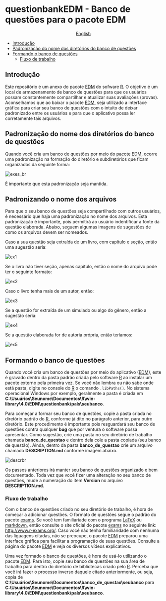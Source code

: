 # questionbankEDM - Banco de questões para o pacote EDM

<p align="center">
  <a href="https://github.com/ivanalaman/questionbankEDM">English</a>
</p>

- [Introdução](https://github.com/ivanalaman/questionbankEDM#Introdução)
- [Padronização do nome dos diretórios do banco de questões](https://github.com/ivanalaman/questionbankEDM#Padronização-do-nome-dos-diretórios-do-banco-de-questões)
- [Formando o banco de questões](https://github.com/ivanalaman/questionbankEDM#Formando-o-banco-de-questões)
  - [Fluxo de trabalho](https://github.com/ivanalaman/questionbankEDM#Fluxo-de-trabalho)

## Introdução
Este repositório é um anexo do pacote [EDM](https://github.com/ivanalaman/EDM) do sofware [R](https://www.r-project.org/). O objetivo é um local de armazenamento de banco de questões para que os usuários possam constantemente compartilhar e atualizar suas avaliações (provas). Aconselhamos que ao baixar o pacote [EDM](https://github.com/ivanalaman/EDM), seja utilizado a interface gráfica para criar seu banco de questões com o intuito de deixar padronizado entre os usuários e para que o aplicativo possa ler corretamente tais arquivos.

## Padronização do nome dos diretórios do banco de questões
Quando você cria um banco de questões por meio do pacote [EDM](https://github.com/ivanalaman/EDM), ocorre uma padronização na formação do diretório e subdiretórios que ficam organizados da seguinte forma:


![exes_br](https://github.com/ivanalaman/questionbankEDM/master/images/exes_br.jpg)

É importante que esta padronização seja mantida.


## Padronizando o nome dos arquivos
Para que o seu banco de questões seja compartilhado com outros usuários, é necessário que haja uma padronização no nome dos arquivos. Esta padronização é importante, pois permitirá ao usuário indentificar a fonte da questão elaborada. Abaixo, seguem algumas imagens de sugestões de como os arquivos devem ser nomeados.

Caso a sua questão seja extraída de um livro, com capítulo e seção, então uma sugestão seria:

![ex1](https://github.com/ivanalaman/questionbankEDM/master/images/ex1_br.jpg)

Se o livro não tiver seção, apenas capítulo, então o nome do arquivo pode ter o seguinte formato:

![ex2](https://github.com/ivanalaman/questionbankEDM/master/images/ex2_br.jpg)

Caso o livro tenha mais de um autor, então:

![ex3](https://github.com/ivanalaman/questionbankEDM/master/images/ex3_br.jpg)

Se a questão for extraída de um simulado ou algo do gênero, então a sugestão seria:

![ex4](https://github.com/ivanalaman/questionbankEDM/master/images/ex4_br.jpg)

Se a questão elaborada for de autoria própria, então teríamos:

![ex5](https://github.com/ivanalaman/questionbankEDM/master/images/ex5_br.jpg)

## Formando o banco de questões
Quando você cria um banco de questões por meio do aplicativo ([EDM](https://github.com/ivanalaman/EDM)), este é gravado dentro da pasta padrão criada pelo software [R](https://www.r-project.org/) ao instalar um pacote externo pela primeira vez. Se você não lembra ou não sabe onde está pasta, digite no console do [R](https://www.r-project.org/) o comando `.libPaths()`. No sistema operacional Windows por exemplo, geralmente a pasta é criada em **C:\Usuários\Seunome\Documentos\R\win-library\4.0\EDM\questionbank\país\seubanco**. 

Para começar a formar seu banco de questões, copie a pasta criada no diretório padrão do [R](https://www.r-project.org/), conforme já dito no parágrafo anterior, para outro diretório. Este procedimento é importante pois resguardará seu banco de questões contra qualquer __bug__ que por ventura o software possa apresentar. Como sugestão, crie uma pasta no seu diretório de trabalho chamada __banco_de_questao__ e dentro dela cole a pasta copiada (seu banco de questão). Ainda, dentro da pasta __banco_de_questao__ crie um arquivo chamado __DESCRIPTION.md__ conforme imagem abaixo.

![descrbr](https://github.com/ivanalaman/questionbankEDM/master/images/descr_br.jpg)

Os passos anteriores irá manter seu banco de questões organizado e bem documentado. Toda vez que você fizer uma alteração no seu banco de questões, mude a numeração do item __Version__ no arquivo __DESCRIPTION.md__.

### Fluxo de trabalho
Com o banco de questões criado no seu diretório de trabalho, é hora de começar a adicionar questões. O formato de questões segue o padrão do pacote [exams](https://cran.r-project.org/web/packages/exams/index.html). Se você tem familiariade com o programa [LaTeX](https://www.latex-project.org/) ou [markdown](https://daringfireball.net/projects/markdown/), então consulte o site oficial do pacote [exams](https://cran.r-project.org/web/packages/exams/index.html) no seguinte link: http://www.r-exams.org/. Caso você não tenha familiaridade com nenhuma das liguagens citadas, não se preocupe, o pacote [EDM](https://github.com/ivanalaman/EDM) preparou uma interface gráfica para facilitar a programação de suas questões. Consulte a página do pacote [EDM](https://github.com/ivanalaman/EDM) e veja os diversos vídeos explicativos.

Uma vez formado o banco de questões, é hora de usá-lo utilizando o pacote [EDM](https://github.com/ivanalaman/EDM). Para isto, copie seu banco de questões na sua área de trabalho para dentro do diretório de bibliotecas criado pelo [R](https://www.r-project.org/). Perceba que você irá fazer o processo inverso daquele citado anteriormente, ou seja, copia de **C:\Usuários\Seunome\Documentos\banco_de_questao\seubanco** para **C:\Usuários\Seunome\Documentos\R\win-library\4.0\EDM\questionbank\país\seubanco**.








